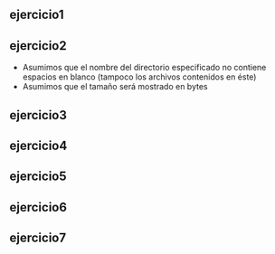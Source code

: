 ## ejercicio1
## ejercicio2
* Asumimos que el nombre del directorio especificado no contiene espacios en blanco (tampoco los archivos contenidos en éste)
* Asumimos que el tamaño será mostrado en bytes

## ejercicio3
## ejercicio4
## ejercicio5
## ejercicio6
## ejercicio7
